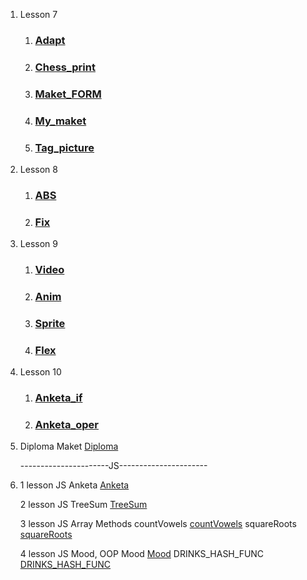 1. Lesson 7
   1. ### [Adapt](https://seredyukb.github.io/FD1-143-20/Adapt/index.html)
   1. ### [Chess_print](https://seredyukb.github.io/FD1-143-20/Chess_print/index.html)
   1. ### [Maket_FORM](https://seredyukb.github.io/FD1-143-20/MAKET_FORM/index.html)
   1. ### [My_maket](https://seredyukb.github.io/FD1-143-20/My_maket/index.html)
   1. ### [Tag_picture](https://seredyukb.github.io/FD1-143-20/Tag_picture/index.html)
2. Lesson 8
   1. ### [ABS](https://seredyukb.github.io/FD1-143-20/ABS/index.html)
   1. ### [Fix](https://seredyukb.github.io/FD1-143-20/fix/index.html)
3. Lesson 9
   1. ### [Video](https://seredyukb.github.io/FD1-143-20/GALLERY/index.html)
   1. ### [Anim](https://seredyukb.github.io/FD1-143-20/TEST_ANIM/index.html)
   1. ### [Sprite](https://seredyukb.github.io/FD1-143-20/Sprite/index.html)
   1. ### [Flex](https://seredyukb.github.io/FD1-143-20/FLEX/index.html)
4. Lesson 10
   1. ### [Anketa_if](https://seredyukb.github.io/FD1-143-20/JS/Lesson_1/anketa_if.html)
   2. ### [Anketa_oper](https://seredyukb.github.io/FD1-143-20/JS/Lesson_1/anketa_oper.html)
5. Diploma
   Maket [Diploma](https://seredyukb.github.io/FD1-143-20/Diploma/index.html)
   
   ----------------------JS----------------------
1. 1 lesson JS
   Anketa [Anketa](https://seredyukb.github.io/FD1-143-20/JS/Lesson_1/anketa.html)
   
   
   2 lesson JS
   TreeSum [TreeSum](https://seredyukb.github.io/FD1-143-20/JS/Lesson_2/index.html)
   


   3 lesson JS Array Methods
   countVowels [countVowels](https://seredyukb.github.io/FD1-143-20/JS/Lesson_3/countVowels.html)
   squareRoots [squareRoots](https://seredyukb.github.io/FD1-143-20/JS/Lesson_3/squareRoots.html)
   
   4 lesson JS Mood, OOP
   Mood [Mood](https://seredyukb.github.io/FD1-143-20/JS/Lesson_4/Mood.html)
   DRINKS_HASH_FUNC [DRINKS_HASH_FUNC](https://seredyukb.github.io/FD1-143-20/JS/Lesson_4/DRINKS_HASH_FUNC.html)
   
   
   
   
   

